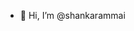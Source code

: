 - 👋 Hi, I’m @shankarammai

<!---
shankarammai/shankarammai is a ✨ special ✨ repository because its `README.md` (this file) appears on your GitHub profile.
You can click the Preview link to take a look at your changes.
--->
